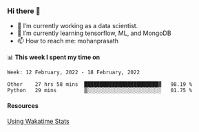 ### Hi there 👋

- 🔭 I’m currently working as a data scientist.
- 🌱 I’m currently learning tensorflow, ML, and MongoDB
- 📫 How to reach me: mohanprasath

📊 **This week I spent my time on**
<!--START_SECTION:waka-->
```text
Week: 12 February, 2022 - 18 February, 2022

Other    27 hrs 58 mins  ████████████████████████▓   98.19 % 
Python   29 mins         ▒░░░░░░░░░░░░░░░░░░░░░░░░   01.75 % 
```
<!--END_SECTION:waka-->

#### Resources
[Using Wakatime Stats](https://github.com/marketplace/actions/waka-readme)
